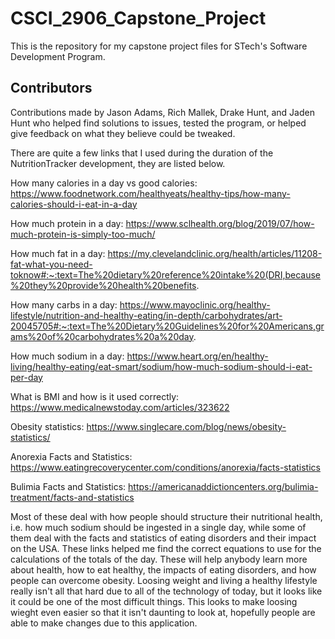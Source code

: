 # CSCI_2906_Capstone_Project
This is the repository for my capstone project files for STech's Software Development Program.


## Contributors
Contributions made by Jason Adams, Rich Mallek, Drake Hunt, and Jaden Hunt who helped find solutions to issues, tested the program, or helped give feedback on what they believe could be tweaked.

There are quite a few links that I used during the duration of the NutritionTracker development, they are listed below.

How many calories in a day vs good calories: https://www.foodnetwork.com/healthyeats/healthy-tips/how-many-calories-should-i-eat-in-a-day

How much protein in a day: https://www.sclhealth.org/blog/2019/07/how-much-protein-is-simply-too-much/

How much fat in a day: https://my.clevelandclinic.org/health/articles/11208-fat-what-you-need-toknow#:~:text=The%20dietary%20reference%20intake%20(DRI,because%20they%20provide%20health%20benefits.

How many carbs in a day: https://www.mayoclinic.org/healthy-lifestyle/nutrition-and-healthy-eating/in-depth/carbohydrates/art-20045705#:~:text=The%20Dietary%20Guidelines%20for%20Americans,grams%20of%20carbohydrates%20a%20day.

How much sodium in a day: https://www.heart.org/en/healthy-living/healthy-eating/eat-smart/sodium/how-much-sodium-should-i-eat-per-day

What is BMI and how is it used correctly: https://www.medicalnewstoday.com/articles/323622

Obesity statistics: https://www.singlecare.com/blog/news/obesity-statistics/

Anorexia Facts and Statistics: https://www.eatingrecoverycenter.com/conditions/anorexia/facts-statistics

Bulimia Facts and Statistics: https://americanaddictioncenters.org/bulimia-treatment/facts-and-statistics

Most of these deal with how people should structure their nutritional health, i.e. how much sodium should be ingested in a single day, while some of them deal with the facts and statistics of eating disorders and their impact on the USA. These links helped me find the correct equations to use for the calculations of the totals of the day. These will help anybody learn more about health, how to eat healthy, the impacts of eating disorders, and how people can overcome obesity. Loosing weight and living a healthy lifestyle really isn't all that hard due to all of the technology of today, but it looks like it could be one of the most difficult things. This looks to make loosing wieght even easier so that it isn't daunting to look at, hopefully people are able to make changes due to this application.
